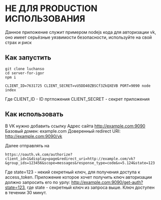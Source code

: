 # НЕ ДЛЯ PRODUCTION ИСПОЛЬЗОВАНИЯ
Данное приложение служит примером nodejs кода для авторизации vk, оно имеет серьёзные уязвимости безопасности, используйте на свой страх и риск

## Как запустить
```
git clone luchanso
cd server-for-igor
npm i

CLIENT_ID=7631725 CLIENT_SECRET=vU5DD40ZBSCf3ZkQXEVB PORT=9090 node index
```
Где CLIENT_ID - ID пртложения CLIENT_SECRET - секрет приложения

## Как использовать
В VK нужно добавить ссылку Адрес сайта http://example.com:9090
Базовый домен: example.com
Доверенный redirect URI: http://example.com:9090/vk

Далее отправлять на
```
https://oauth.vk.com/authorize?client_id=1&display=page&redirect_uri=http://example.com/vk?&group_ids=123456&scope=messages&response_type=code&v=5.124&state=123
```
Где state=123 - некий секретный ключ, для получения доступа к access_token.
Приложение которое хочет получить ключ авторизации должно запросить его по урлу: http://example.com:9090/get-auth?state=123, где state - секретный ключ из запроса выше.
Ключ доступен в течении 30 минут.
